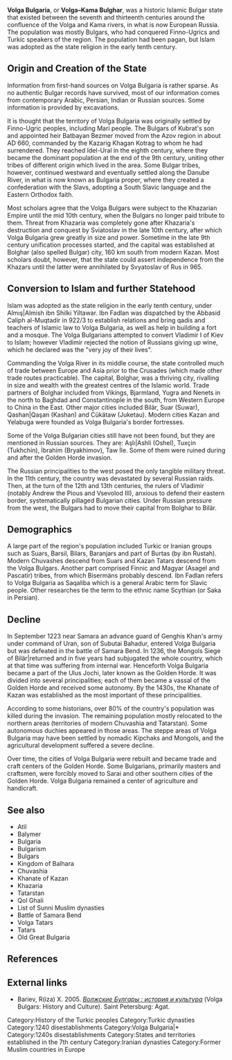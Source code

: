 **Volga Bulgaria**, or **Volga–Kama Bulghar**, was a historic Islamic
Bulgar state that existed between the seventh and thirteenth centuries
around the confluence of the Volga and Kama rivers, in what is now
European Russia. The population was mostly Bulgars, who had conquered
Finno-Ugrics and Turkic speakers of the region. The population had been
pagan, but Islam was adopted as the state religion in the early tenth
century.

Origin and Creation of the State
--------------------------------

Information from first-hand sources on Volga Bulgaria is rather sparse.
As no authentic Bulgar records have survived, most of our information
comes from contemporary Arabic, Persian, Indian or Russian sources. Some
information is provided by excavations.

It is thought that the territory of Volga Bulgaria was originally
settled by Finno-Ugric peoples, including Mari people. The Bulgars of
Kubrat's son and appointed heir Batbayan Bezmer moved from the Azov
region in about AD 660, commanded by the Kazarig Khagan Kotrag to whom
he had surrendered. They reached Idel-Ural in the eighth century, where
they became the dominant population at the end of the 9th century,
uniting other tribes of different origin which lived in the area. Some
Bulgar tribes, however, continued westward and eventually settled along
the Danube River, in what is now known as Bulgaria proper, where they
created a confederation with the Slavs, adopting a South Slavic language
and the Eastern Orthodox faith.

Most scholars agree that the Volga Bulgars were subject to the Khazarian
Empire until the mid 10th century, when the Bulgars no longer paid
tribute to them. Threat from Khazaria was completely gone after
Khazaria's destruction and conquest by Sviatoslav in the late 10th
century, after which Volga Bulgaria grew greatly in size and power.
Sometime in the late 9th century unification processes started, and the
capital was established at Bolghar (also spelled Bulgar) city, 160 km
south from modern Kazan. Most scholars doubt, however, that the state
could assert independence from the Khazars until the latter were
annihilated by Svyatoslav of Rus in 965.

Conversion to Islam and further Statehood
-----------------------------------------

Islam was adopted as the state religion in the early tenth century,
under Almış|Almish ibn Shilki Yiltawar. Ibn Fadlan was dispatched by the
Abbasid Caliph al-Muqtadir in 922/3 to establish relations and bring
qadis and teachers of Islamic law to Volga Bulgaria, as well as help in
building a fort and a mosque. The Volga Bulgarians attempted to convert
Vladimir I of Kiev to Islam; however Vladimir rejected the notion of
Russians giving up wine, which he declared was the "very joy of their
lives".

Commanding the Volga River in its middle course, the state controlled
much of trade between Europe and Asia prior to the Crusades (which made
other trade routes practicable). The capital, Bolghar, was a thriving
city, rivalling in size and wealth with the greatest centres of the
Islamic world. Trade partners of Bolghar included from Vikings,
Bjarmland, Yugra and Nenets in the north to Baghdad and Constantinople
in the south, from Western Europe to China in the East. Other major
cities included Bilär, Suar (Suwar), Qashan|Qaşan (Kashan) and Cükätaw
(Juketau). Modern cities Kazan and Yelabuga were founded as Volga
Bulgaria's border fortresses.

Some of the Volga Bulgarian cities still have not been found, but they
are mentioned in Russian sources. They are: Aşlı|Ashli (Oshel), Tuxçin
(Tukhchin), İbrahim (Bryakhimov), Taw İle. Some of them were ruined
during and after the Golden Horde invasion.

The Russian principalities to the west posed the only tangible military
threat. In the 11th century, the country was devastated by several
Russian raids. Then, at the turn of the 12th and 13th centuries, the
rulers of Vladimir (notably Andrew the Pious and Vsevolod III), anxious
to defend their eastern border, systematically pillaged Bulgarian
cities. Under Russian pressure from the west, the Bulgars had to move
their capital from Bolghar to Bilär.

Demographics
------------

A large part of the region's population included Turkic or Iranian
groups such as Suars, Barsil, Bilars, Baranjars and part of Burtas (by
ibn Rustah). Modern Chuvashes descend from Suars and Kazan Tatars
descend from the Volga Bulgars. Another part comprised Finnic and Magyar
(Asagel and Pascatir) tribes, from which Bisermäns probably descend. Ibn
Fadlan refers to Volga Bulgaria as Saqaliba which is a general Arabic
term for Slavic people. Other researches tie the term to the ethnic name
Scythian (or Saka in Persian).

Decline
-------

In September 1223 near Samara an advance guard of Genghis Khan's army
under command of Uran, son of Subutai Bahadur, entered Volga Bulgaria
but was defeated in the battle of Samara Bend. In 1236, the Mongols
Siege of Bilär|returned and in five years had subjugated the whole
country, which at that time was suffering from internal war. Henceforth
Volga Bulgaria became a part of the Ulus Jochi, later known as the
Golden Horde. It was divided into several principalities; each of them
became a vassal of the Golden Horde and received some autonomy. By the
1430s, the Khanate of Kazan was established as the most important of
these principalities.

According to some historians, over 80% of the country's population was
killed during the invasion. The remaining population mostly relocated to
the northern areas (territories of modern Chuvashia and Tatarstan). Some
autonomous duchies appeared in those areas. The steppe areas of Volga
Bulgaria may have been settled by nomadic Kipchaks and Mongols, and the
agricultural development suffered a severe decline.

Over time, the cities of Volga Bulgaria were rebuilt and became trade
and craft centers of the Golden Horde. Some Bulgarians, primarily
masters and craftsmen, were forcibly moved to Sarai and other southern
cities of the Golden Horde. Volga Bulgaria remained a center of
agriculture and handicraft.

See also
--------

-   Atil
-   Balymer
-   Bulgaria
-   Bulgarism
-   Bulgars
-   Kingdom of Balhara
-   Chuvashia
-   Khanate of Kazan
-   Khazaria
-   Tatarstan
-   Qol Ghali
-   List of Sunni Muslim dynasties
-   Battle of Samara Bend
-   Volga Tatars
-   Tatars
-   Old Great Bulgaria

References
----------

External links
--------------

-   Bariev, R(iza) X. 2005. [*Волжские Булгары : история и
    культура*](http://www.bulgarizdat.ru/articles.shtml#bi02) (Volga
    Bulgars: History and Culture). Saint Petersburg: Agat.

Category:History of the Turkic peoples Category:Turkic dynasties
Category:1240 disestablishments Category:Volga Bulgaria|\*
Category:1240s disestablishments Category:States and territories
established in the 7th century Category:Iranian dynasties
Category:Former Muslim countries in Europe
